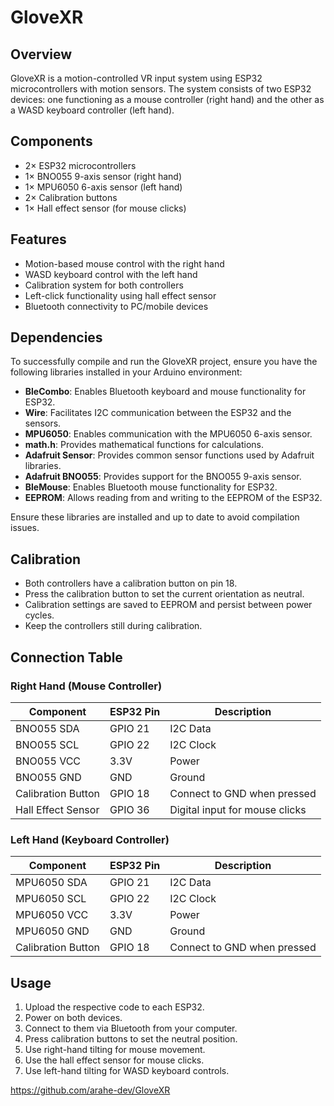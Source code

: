 # GloveXR

## Overview
GloveXR is a motion-controlled VR input system using ESP32 microcontrollers with motion sensors. The system consists of two ESP32 devices: one functioning as a mouse controller (right hand) and the other as a WASD keyboard controller (left hand).

## Components
- 2× ESP32 microcontrollers
- 1× BNO055 9-axis sensor (right hand)
- 1× MPU6050 6-axis sensor (left hand)
- 2× Calibration buttons
- 1× Hall effect sensor (for mouse clicks)

## Features
- Motion-based mouse control with the right hand
- WASD keyboard control with the left hand
- Calibration system for both controllers
- Left-click functionality using hall effect sensor
- Bluetooth connectivity to PC/mobile devices

## Dependencies
To successfully compile and run the GloveXR project, ensure you have the following libraries installed in your Arduino environment:

- **BleCombo**: Enables Bluetooth keyboard and mouse functionality for ESP32.
- **Wire**: Facilitates I2C communication between the ESP32 and the sensors.
- **MPU6050**: Enables communication with the MPU6050 6-axis sensor.
- **math.h**: Provides mathematical functions for calculations.
- **Adafruit Sensor**: Provides common sensor functions used by Adafruit libraries.
- **Adafruit BNO055**: Provides support for the BNO055 9-axis sensor.
- **BleMouse**: Enables Bluetooth mouse functionality for ESP32.
- **EEPROM**: Allows reading from and writing to the EEPROM of the ESP32.

Ensure these libraries are installed and up to date to avoid compilation issues.

## Calibration
- Both controllers have a calibration button on pin 18.
- Press the calibration button to set the current orientation as neutral.
- Calibration settings are saved to EEPROM and persist between power cycles.
- Keep the controllers still during calibration.

## Connection Table

### Right Hand (Mouse Controller)

| Component             | ESP32 Pin | Description                          |
|-----------------------|-----------|--------------------------------------|
| BNO055 SDA            | GPIO 21   | I2C Data                             |
| BNO055 SCL            | GPIO 22   | I2C Clock                            |
| BNO055 VCC            | 3.3V      | Power                                |
| BNO055 GND            | GND       | Ground                               |
| Calibration Button    | GPIO 18   | Connect to GND when pressed          |
| Hall Effect Sensor    | GPIO 36   | Digital input for mouse clicks       |

### Left Hand (Keyboard Controller)

| Component             | ESP32 Pin | Description                          |
|-----------------------|-----------|--------------------------------------|
| MPU6050 SDA           | GPIO 21   | I2C Data                             |
| MPU6050 SCL           | GPIO 22   | I2C Clock                            |
| MPU6050 VCC           | 3.3V      | Power                                |
| MPU6050 GND           | GND       | Ground                               |
| Calibration Button    | GPIO 18   | Connect to GND when pressed          |

## Usage
1. Upload the respective code to each ESP32.
2. Power on both devices.
3. Connect to them via Bluetooth from your computer.
4. Press calibration buttons to set the neutral position.
5. Use right-hand tilting for mouse movement.
6. Use the hall effect sensor for mouse clicks.
7. Use left-hand tilting for WASD keyboard controls.

https://github.com/arahe-dev/GloveXR

